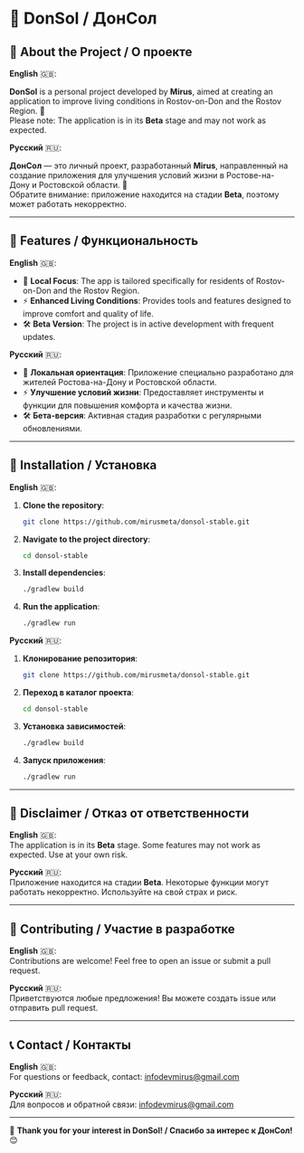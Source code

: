 # 🌟 DonSol / ДонСол

## 📜 About the Project / О проекте  

**English** 🇬🇧:  

**DonSol** is a personal project developed by **Mirus**, aimed at creating an application to improve living conditions in Rostov-on-Don and the Rostov Region. 🚀  
Please note: The application is in its **Beta** stage and may not work as expected.  

**Русский** 🇷🇺:  

**ДонСол** — это личный проект, разработанный **Mirus**, направленный на создание приложения для улучшения условий жизни в Ростове-на-Дону и Ростовской области. 🚀  
Обратите внимание: приложение находится на стадии **Beta**, поэтому может работать некорректно.  

---

## 🔧 Features / Функциональность  

**English** 🇬🇧:  
- 🌆 **Local Focus**: The app is tailored specifically for residents of Rostov-on-Don and the Rostov Region.  
- ⚡ **Enhanced Living Conditions**: Provides tools and features designed to improve comfort and quality of life.  
- 🛠 **Beta Version**: The project is in active development with frequent updates.  

**Русский** 🇷🇺:  
- 🌆 **Локальная ориентация**: Приложение специально разработано для жителей Ростова-на-Дону и Ростовской области.  
- ⚡ **Улучшение условий жизни**: Предоставляет инструменты и функции для повышения комфорта и качества жизни.  
- 🛠 **Бета-версия**: Активная стадия разработки с регулярными обновлениями.  

---

## 🚀 Installation / Установка  

**English** 🇬🇧:  
1. **Clone the repository**:  
   ```bash  
   git clone https://github.com/mirusmeta/donsol-stable.git  
   ```  
2. **Navigate to the project directory**:  
   ```bash  
   cd donsol-stable  
   ```  
3. **Install dependencies**:  
   ```bash  
   ./gradlew build  
   ```  
4. **Run the application**:  
   ```bash  
   ./gradlew run  
   ```  

**Русский** 🇷🇺:  
1. **Клонирование репозитория**:  
   ```bash  
   git clone https://github.com/mirusmeta/donsol-stable.git  
   ```  
2. **Переход в каталог проекта**:  
   ```bash  
   cd donsol-stable  
   ```  
3. **Установка зависимостей**:  
   ```bash  
   ./gradlew build  
   ```  
4. **Запуск приложения**:  
   ```bash  
   ./gradlew run  
   ```  

---

## 🛑 Disclaimer / Отказ от ответственности  

**English** 🇬🇧:  
The application is in its **Beta** stage. Some features may not work as expected. Use at your own risk.  

**Русский** 🇷🇺:  
Приложение находится на стадии **Beta**. Некоторые функции могут работать некорректно. Используйте на свой страх и риск.  

---

## 🤝 Contributing / Участие в разработке  

**English** 🇬🇧:  
Contributions are welcome! Feel free to open an issue or submit a pull request.  

**Русский** 🇷🇺:  
Приветствуются любые предложения! Вы можете создать issue или отправить pull request.  

---

## 📞 Contact / Контакты  

**English** 🇬🇧:  
For questions or feedback, contact: [infodevmirus@gmail.com](mailto:infodevmirus@gmail.com)  

**Русский** 🇷🇺:  
Для вопросов и обратной связи: [infodevmirus@gmail.com](mailto:infodevmirus@gmail.com)  

---  

🎉 **Thank you for your interest in DonSol! / Спасибо за интерес к ДонСол!** 😊
